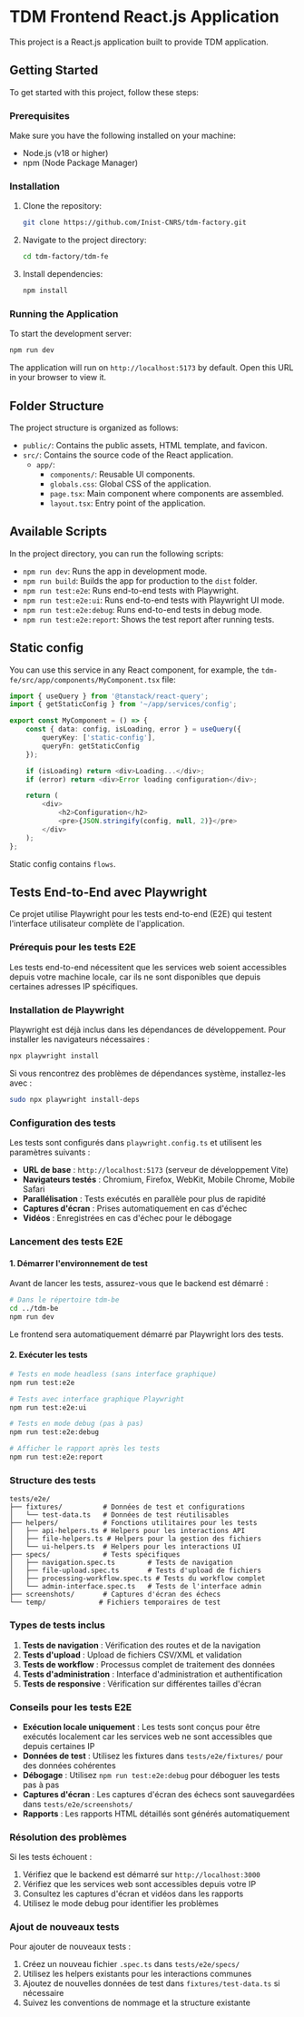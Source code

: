 # TDM Frontend React.js Application

This project is a React.js application built to provide TDM application.

## Getting Started

To get started with this project, follow these steps:

### Prerequisites

Make sure you have the following installed on your machine:

- Node.js (v18 or higher)
- npm (Node Package Manager)

### Installation

1. Clone the repository:

   ```bash
   git clone https://github.com/Inist-CNRS/tdm-factory.git
   ```

2. Navigate to the project directory:

   ```bash
   cd tdm-factory/tdm-fe
   ```

3. Install dependencies:

   ```bash
   npm install
   ```

### Running the Application

To start the development server:

```bash
npm run dev
```

The application will run on `http://localhost:5173` by default. Open this URL in your browser to view it.

## Folder Structure

The project structure is organized as follows:

- `public/`: Contains the public assets, HTML template, and favicon.
- `src/`: Contains the source code of the React application.
  - `app/`:
    - `components/`: Reusable UI components.
    - `globals.css`: Global CSS of the application.
    - `page.tsx`: Main component where components are assembled.
    - `layout.tsx`: Entry point of the application.

## Available Scripts

In the project directory, you can run the following scripts:

- `npm run dev`: Runs the app in development mode.
- `npm run build`: Builds the app for production to the `dist` folder.
- `npm run test:e2e`: Runs end-to-end tests with Playwright.
- `npm run test:e2e:ui`: Runs end-to-end tests with Playwright UI mode.
- `npm run test:e2e:debug`: Runs end-to-end tests in debug mode.
- `npm run test:e2e:report`: Shows the test report after running tests.

## Static config

You can use this service in any React component, for example, the
`tdm-fe/src/app/components/MyComponent.tsx` file:

````typescript
import { useQuery } from '@tanstack/react-query';
import { getStaticConfig } from '~/app/services/config';

export const MyComponent = () => {
    const { data: config, isLoading, error } = useQuery({
        queryKey: ['static-config'],
        queryFn: getStaticConfig
    });

    if (isLoading) return <div>Loading...</div>;
    if (error) return <div>Error loading configuration</div>;

    return (
        <div>
            <h2>Configuration</h2>
            <pre>{JSON.stringify(config, null, 2)}</pre>
        </div>
    );
};
````

Static config contains `flows`.

## Tests End-to-End avec Playwright

Ce projet utilise Playwright pour les tests end-to-end (E2E) qui testent l'interface utilisateur complète de l'application.

### Prérequis pour les tests E2E

Les tests end-to-end nécessitent que les services web soient accessibles depuis votre machine locale, car ils ne sont disponibles que depuis certaines adresses IP spécifiques.

### Installation de Playwright

Playwright est déjà inclus dans les dépendances de développement. Pour installer les navigateurs nécessaires :

```bash
npx playwright install
```

Si vous rencontrez des problèmes de dépendances système, installez-les avec :

```bash
sudo npx playwright install-deps
```

### Configuration des tests

Les tests sont configurés dans `playwright.config.ts` et utilisent les paramètres suivants :

- **URL de base** : `http://localhost:5173` (serveur de développement Vite)
- **Navigateurs testés** : Chromium, Firefox, WebKit, Mobile Chrome, Mobile Safari
- **Parallélisation** : Tests exécutés en parallèle pour plus de rapidité
- **Captures d'écran** : Prises automatiquement en cas d'échec
- **Vidéos** : Enregistrées en cas d'échec pour le débogage

### Lancement des tests E2E

#### 1. Démarrer l'environnement de test

Avant de lancer les tests, assurez-vous que le backend est démarré :

```bash
# Dans le répertoire tdm-be
cd ../tdm-be
npm run dev
```

Le frontend sera automatiquement démarré par Playwright lors des tests.

#### 2. Exécuter les tests

```bash
# Tests en mode headless (sans interface graphique)
npm run test:e2e

# Tests avec interface graphique Playwright
npm run test:e2e:ui

# Tests en mode debug (pas à pas)
npm run test:e2e:debug

# Afficher le rapport après les tests
npm run test:e2e:report
```

### Structure des tests

```
tests/e2e/
├── fixtures/          # Données de test et configurations
│   └── test-data.ts   # Données de test réutilisables
├── helpers/           # Fonctions utilitaires pour les tests
│   ├── api-helpers.ts # Helpers pour les interactions API
│   ├── file-helpers.ts # Helpers pour la gestion des fichiers
│   └── ui-helpers.ts  # Helpers pour les interactions UI
├── specs/             # Tests spécifiques
│   ├── navigation.spec.ts        # Tests de navigation
│   ├── file-upload.spec.ts       # Tests d'upload de fichiers
│   ├── processing-workflow.spec.ts # Tests du workflow complet
│   └── admin-interface.spec.ts   # Tests de l'interface admin
├── screenshots/       # Captures d'écran des échecs
└── temp/             # Fichiers temporaires de test
```

### Types de tests inclus

1. **Tests de navigation** : Vérification des routes et de la navigation
2. **Tests d'upload** : Upload de fichiers CSV/XML et validation
3. **Tests de workflow** : Processus complet de traitement des données
4. **Tests d'administration** : Interface d'administration et authentification
5. **Tests de responsive** : Vérification sur différentes tailles d'écran

### Conseils pour les tests E2E

- **Exécution locale uniquement** : Les tests sont conçus pour être exécutés localement car les services web ne sont accessibles que depuis certaines IP
- **Données de test** : Utilisez les fixtures dans `tests/e2e/fixtures/` pour des données cohérentes
- **Débogage** : Utilisez `npm run test:e2e:debug` pour déboguer les tests pas à pas
- **Captures d'écran** : Les captures d'écran des échecs sont sauvegardées dans `tests/e2e/screenshots/`
- **Rapports** : Les rapports HTML détaillés sont générés automatiquement

### Résolution des problèmes

Si les tests échouent :

1. Vérifiez que le backend est démarré sur `http://localhost:3000`
2. Vérifiez que les services web sont accessibles depuis votre IP
3. Consultez les captures d'écran et vidéos dans les rapports
4. Utilisez le mode debug pour identifier les problèmes

### Ajout de nouveaux tests

Pour ajouter de nouveaux tests :

1. Créez un nouveau fichier `.spec.ts` dans `tests/e2e/specs/`
2. Utilisez les helpers existants pour les interactions communes
3. Ajoutez de nouvelles données de test dans `fixtures/test-data.ts` si nécessaire
4. Suivez les conventions de nommage et la structure existante
